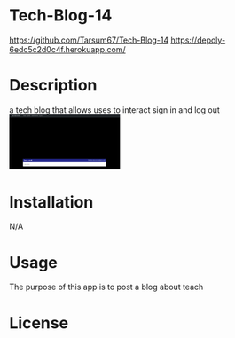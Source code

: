 # Tech-Blog-14
https://github.com/Tarsum67/Tech-Blog-14
https://depoly-6edc5c2d0c4f.herokuapp.com/

# Description
a tech blog that allows uses to interact sign in and log out
<img src="example.png" alt="Alt text" width="200"/>




# Installation
N/A

# Usage
The purpose of this app is to post a blog about teach 

# License